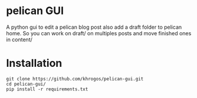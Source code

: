 # pelican GUI

A python gui to edit a pelican blog post
also add a draft folder to pelican home. So you can work on draft/ on multiples posts and move finished ones in content/

# Installation

    git clone https://github.com/khrogos/pelican-gui.git
    cd pelican-gui/
    pip install -r requirements.txt


